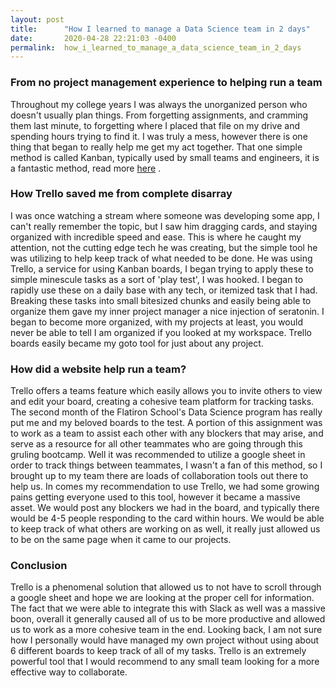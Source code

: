 ```yaml
---
layout: post
title:      "How I learned to manage a Data Science team in 2 days"
date:       2020-04-28 22:21:03 -0400
permalink:  how_i_learned_to_manage_a_data_science_team_in_2_days
---
```


### From no project management experience to helping run a team

Throughout my college years I was always the unorganized person who doesn't usually plan things. From forgetting assignments, and cramming them last minute, to forgetting where I placed that file on my drive and spending hours trying to find it. I was truly a mess, however there is one thing that began to really help me get my act together. That one simple method is called Kanban, typically used by small teams and engineers, it is a fantastic method, read more [here](https://www.atlassian.com/agile/kanban) . 

### How Trello saved me from complete disarray

I was once watching a stream where someone was developing some app, I can't really remember the topic, but I saw him dragging cards, and staying organized with incredible speed and ease. This is where he caught my attention, not the cutting edge tech he was creating, but the simple tool he was utilizing to help keep track of what needed to be done. He was using Trello, a service for using Kanban boards, I began trying to apply these to simple minescule tasks as a sort of 'play test', I was hooked. I began to rapidly use these on a daily base with any tech, or itemized task that I had. Breaking these tasks into small bitesized chunks and easily being able to organize them gave my inner project manager a nice injection of seratonin. I began to become more organized, with my projects at least, you would never be able to tell I am organized if you looked at my workspace. Trello boards easily became my goto tool for just about any project.

### How did a website help run a team?

Trello offers a teams feature which easily allows you to invite others to view and edit your board, creating a cohesive team platform for tracking tasks. The second month of the Flatiron School's Data Science program has really put me and my beloved boards to the test. A portion of this assignment was to work as a team to assist each other with any blockers that may arise, and serve as a resource for all other teammates who are going through this gruling bootcamp. Well it was recommended to utilize a google sheet in order to track things between teammates, I wasn't a fan of this method, so I brought up to my team there are loads of collaboration tools out there to help us. In comes my recommendation to use Trello, we had some growing pains getting everyone used to this tool, however it became a massive asset. We would post any blockers we had in the board, and typically there would be 4-5 people responding to the card within hours. We would be able to keep track of what others are working on as well, it really just allowed us to be on the same page when it came to our projects. 

### Conclusion

Trello is a phenomenal solution that allowed us to not have to scroll through a google sheet and hope we are looking at the proper cell for information. The fact that we were able to integrate this with Slack as well was a massive boon, overall it generally caused all of us to be more productive and allowed us to work as a more cohesive team in the end. Looking back, I am not sure how I personally would have managed my own project without using about 6 different boards to keep track of all of my tasks. Trello is an extremely powerful tool that I would recommend to any small team looking for a more effective way to collaborate.








